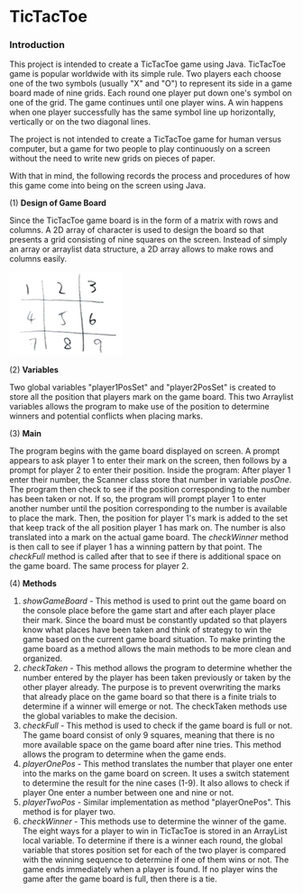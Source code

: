 # TicTacToe

### Introduction

This project is intended to create a TicTacToe game using Java. TicTacToe game is popular worldwide with its simple rule. Two players each choose one of the two symbols (usually "X" and "O") to represent its side in a game board made of nine grids. Each round one player put down one's symbol on one of the grid. The game continues until one player wins. A win happens when one player successfully has the same symbol line up horizontally, vertically or on the two diagonal lines. 

The project is not intended to create a TicTacToe game for human versus computer, but a game for two people to play continuously on a screen without the need to write new grids on pieces of paper. 

With that in mind, the following records the process and procedures of how this game come into being on the screen using Java. 

(1) **Design of Game Board**

Since the TicTacToe game board is in the form of a matrix with rows and columns. A 2D array of character is used to design the board so that presents a grid consisting of nine squares on the screen. Instead of simply an array or arraylist data structure, a 2D array allows to make rows and columns easily.


<img src= "out/production/TicTacToe/.idea/number_in_grid.png" style= "width:200px;"/>

(2) **Variables**

Two global variables "player1PosSet" and "player2PosSet" is created to store all the position that players mark on the game board. This two Arraylist variables allows the program to make use of the position to determine winners and potential conflicts when placing marks.


(3) **Main**

The program begins with the game board displayed on screen. A prompt appears to ask player 1 to enter their mark on the screen, then follows by a prompt for player 2 to enter their position. 
Inside the program: After player 1 enter their number, the Scanner class store that number in variable _posOne_. The program then check to see if the position corresponding to the number has been taken or not. If so, the program will prompt player 1 to enter another number until the position corresponding to the number is available to place the mark. 
Then, the position for player 1's mark is added to the set that keep track of the all position player 1 has mark on. The number is also translated into a mark on the actual game board. The _checkWinner_ method is then call to see if player 1 has a winning pattern by that point. The _checkFull_ method is called after that to see if there is additional space on the game board. The same process for player 2.  


(4) **Methods**

1. _showGameBoard_ - This method is used to print out the game board on the console place before the game start and after each player place their mark. Since the board must be constantly updated so that players know what places have been taken and think of strategy to win the game based on the current game board situation. To make printing the game board as a method allows the main methods to be more clean and organized. 
2. _checkTaken_ - This method allows the program to determine whether the number entered by the player has been taken previously or taken by the other player already. The purpose is to prevent overwriting the marks that already place on the game board so that there is a finite trials to determine if a winner will emerge or not. The checkTaken methods use the global variables to make the decision. 
3. _checkFull_ - This method is used to check if the game board is full or not. The game board consist of only 9 squares, meaning that there is no more available space on the game board after nine tries. This method allows the program to determine when the game ends. 
4. _playerOnePos_ - This method translates the number that player one enter into the marks on the game board on screen. It uses a switch statement to determine the result for the nine cases (1-9). It also allows to check if player One enter a number between one and nine or not. 
5. _playerTwoPos_ - Similar implementation as method "playerOnePos". This method is for player two. 
6. _checkWinner_ - This methods use to determine the winner of the game. The eight ways for a player to win in TicTacToe is stored in an ArrayList local variable. To determine if there is a winner each round, the global variable that stores position set for each of the two player is compared with the winning sequence to determine if one of them wins or not. The game ends immediately when a player is found. If no player wins the game after the game board is full, then there is a tie. 